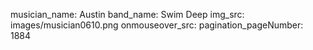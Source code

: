 musician_name: Austin
band_name: Swim Deep
img_src: images/musician0610.png
onmouseover_src: 
pagination_pageNumber: 1884